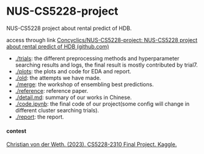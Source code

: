 # NUS-CS5228-project
NUS-CS5228 project about rental predict of HDB.

access through link [Concyclics/NUS-CS5228-project: NUS-CS5228 project about rental predict of HDB (github.com)](https://github.com/Concyclics/NUS-CS5228-project)

* [./trials](./trials): the different preprocessing methods and hyperparameter searching results and logs, the final result is mostly contributed by trial7.
* [./plots](./plots): the plots and code for EDA and report.
* [./old](./old): the attempts we have made.
* [./merge](./merge): the workshop of ensembling best predictions.
* [./reference](./reference): reference paper.
* [./detail.md](./detail.md): summary of our works in Chinese.
* [./code.ipynb](./code.ipynb): the final code of our project(some config will change in different cluster searching trials).
* [./report](./report): the report.

#### contest
[Christian von der Weth. (2023). CS5228-2310 Final Project. Kaggle.](https://www.kaggle.com/competitions/cs5228-2310-final-project/overview)
